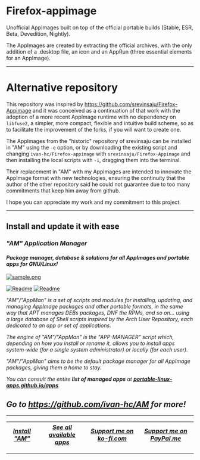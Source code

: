 # Firefox-appimage
Unofficial AppImages built on top of the official portable builds (Stable, ESR, Beta, Devedition, Nightly).

The AppImages are created by extracting the official archives, with the only addition of a .desktop file, an icon and an AppRun (three essential elements for an AppImage).

------------------------------------------------------------------------
# Alternative repository
This repository was inspired by https://github.com/srevinsaju/Firefox-Appimage and it was conceived as a continuation of that work with the adoption of a more recent AppImage runtime with no dependency on `libfuse2`, a simpler, more compact, flexible and intuitive build scheme, so as to facilitate the improvement of the forks, if you will want to create one.

The AppImages from the "historic" repository of srevinsaju can be installed in "AM" using the `-e` option, or by downloading the existing script and changing `ivan-hc/Firefox-appimage` with `srevinsaju/Firefox-Appimage` and then installing the local scripts with `-i`, dragging them into the terminal.

Their replacement in "AM" with my AppImages are intended to innovate the AppImage format with new technologies, ensuring the continuity that the author of the other repository said he could not guarantee due to too many commitments that keep him away from github.

I hope you can appreciate my work and my commitment to this project.

------------------------------------------------------------------------

## Install and update it with ease

### *"*AM*" Application Manager* 
#### *Package manager, database & solutions for all AppImages and portable apps for GNU/Linux!*

[![sample.png](https://raw.githubusercontent.com/ivan-hc/AM/main/sample/sample.png)](https://github.com/ivan-hc/AM)

[![Readme](https://img.shields.io/github/stars/ivan-hc/AM?label=%E2%AD%90&style=for-the-badge)](https://github.com/ivan-hc/AM/stargazers) [![Readme](https://img.shields.io/github/license/ivan-hc/AM?label=&style=for-the-badge)](https://github.com/ivan-hc/AM/blob/main/LICENSE)

*"AM"/"AppMan" is a set of scripts and modules for installing, updating, and managing AppImage packages and other portable formats, in the same way that APT manages DEBs packages, DNF the RPMs, and so on... using a large database of Shell scripts inspired by the Arch User Repository, each dedicated to an app or set of applications.*

*The engine of "AM"/"AppMan" is the "APP-MANAGER" script which, depending on how you install or rename it, allows you to install apps system-wide (for a single system administrator) or locally (for each user).*

*"AM"/"AppMan" aims to be the default package manager for all AppImage packages, giving them a home to stay.*

*You can consult the entire **list of managed apps** at [**portable-linux-apps.github.io/apps**](https://portable-linux-apps.github.io/apps).*

## *Go to *https://github.com/ivan-hc/AM* for more!*

------------------------------------------------------------------------

| [***Install "AM"***](https://github.com/ivan-hc/AM) | [***See all available apps***](https://portable-linux-apps.github.io) | [***Support me on ko-fi.com***](https://ko-fi.com/IvanAlexHC) | [***Support me on PayPal.me***](https://paypal.me/IvanAlexHC) |
| - | - | - | - |

------------------------------------------------------------------------

